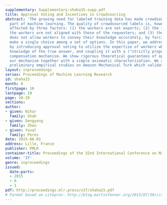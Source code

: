 ```yaml
---
supplementary: Supplementary:shaha15-supp.pdf
title: Approval Voting and Incentives in Crowdsourcing
abstract: 'The growing need for labeled training data has made crowdsourcing an important
  part of machine learning. The quality of crowdsourced labels is, however, adversely
  affected by three factors: (1) the workers are not experts; (2) the incentives of
  the workers are not aligned with those of the requesters; and (3) the interface
  does not allow workers to convey their knowledge accurately, by forcing them to
  make a single choice among a set of options. In this paper, we address these issues
  by introducing approval voting to utilize the expertise of workers who have partial
  knowledge of the true answer, and coupling it with a ("strictly proper") incentive-compatible
  compensation mechanism. We show rigorous theoretical guarantees of optimality of
  our mechanism together with a simple axiomatic characterization. We also conduct
  preliminary empirical studies on Amazon Mechanical Turk which validate our approach.'
layout: inproceedings
series: Proceedings of Machine Learning Research
id: shaha15
month: 0
firstpage: 10
lastpage: 19
page: 10-19
sections: 
author:
- given: Nihar
  family: Shah
- given: Dengyong
  family: Zhou
- given: Yuval
  family: Peres
date: 2015-06-01
address: Lille, France
publisher: PMLR
container-title: Proceedings of the 32nd International Conference on Machine Learning
volume: '37'
genre: inproceedings
issued:
  date-parts:
  - 2015
  - 6
  - 1
pdf: http://proceedings.mlr.press/v37/shaha15.pdf
# Format based on citeproc: http://blog.martinfenner.org/2013/07/30/citeproc-yaml-for-bibliographies/
---
```

